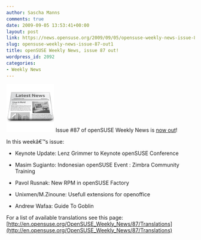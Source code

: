 ```yaml
---
author: Sascha Manns
comments: true
date: 2009-09-05 13:53:41+00:00
layout: post
link: https://news.opensuse.org/2009/09/05/opensuse-weekly-news-issue-87-out1/
slug: opensuse-weekly-news-issue-87-out1
title: openSUSE Weekly News, issue 87 out!
wordpress_id: 2092
categories:
- Weekly News
---
```


![news](/wp-content/uploads/2007/11/knewsticker.png) Issue #87 of openSUSE Weekly News is [now out](http://en.opensuse.org/OpenSUSE_Weekly_News/87)!

In this weekâ€™s issue:



	
  * Keynote Update: Lenz Grimmer to Keynote openSUSE Conference

	
  * Masim Sugianto: Indonesian openSUSE Event : Zimbra Community Training

	
  * Pavol Rusnak: New RPM in openSUSE Factory

	
  * Unixmen/M.Zinoune: Usefull extensions for openoffice

	
  * Andrew Wafaa: Guide To Goblin


For a list of available translations see this page:
[http://en.opensuse.org/OpenSUSE_Weekly_News/87/Translations](http://en.opensuse.org/OpenSUSE_Weekly_News/87/Translations)
